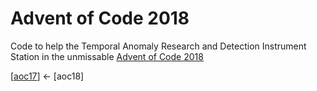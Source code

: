 # Advent of Code 2018

Code to help the Temporal Anomaly Research and Detection Instrument Station in the unmissable [Advent of Code 2018](https://adventofcode.com/2018/)

[[aoc17](https://github.com/codybartfast/aoc17)] <- [aoc18]
